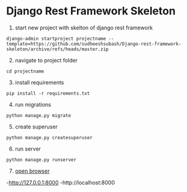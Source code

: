 # Django Rest Framework Skeleton

1) start new project with skelton of django rest framework

`django-admin startproject projectname --template=https://github.com/sudheeshsubash/Django-rest-framework-skeleton/archive/refs/heads/master.zip`



2) navigate to project folder

`cd projectname`



3) install requirements

`pip install -r requirements.txt`



4) run migrations

`python manage.py migrate`



5) create superuser

`python manage.py createsuperuser`



6) run server

`python manage.py runserver`



7) [open browser](http://127.0.0.1:8000)

 -http://127.0.0.1:8000
 -http://localhost:8000


